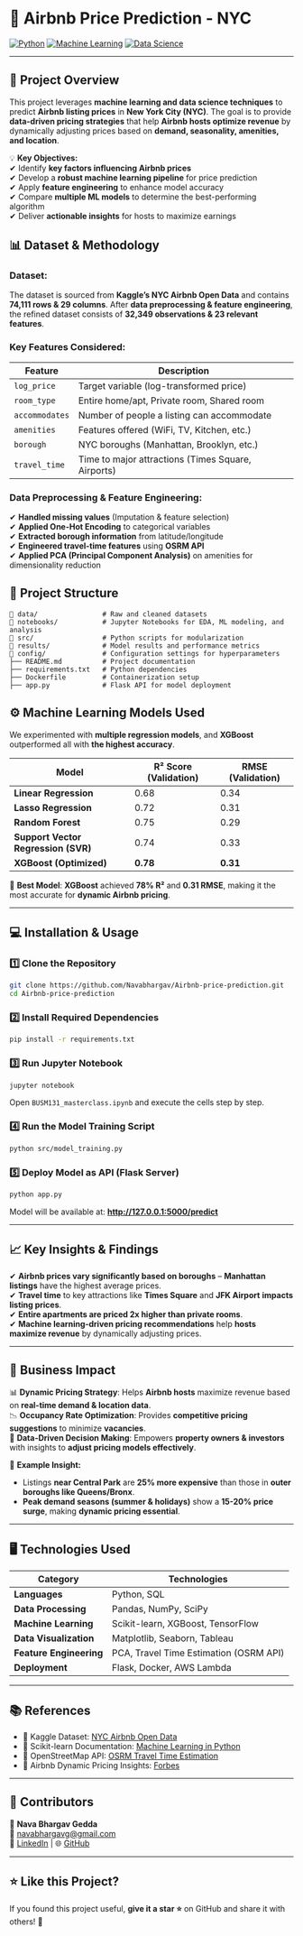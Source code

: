 # 🏡 **Airbnb Price Prediction - NYC**  

[![Python](https://img.shields.io/badge/Python-3.9-blue.svg)](https://www.python.org/) [![Machine Learning](https://img.shields.io/badge/Machine%20Learning-XGBoost-green)](https://xgboost.readthedocs.io/en/latest/) [![Data Science](https://img.shields.io/badge/Data%20Science-Pandas-orange)](https://pandas.pydata.org/)  

---

## 📌 **Project Overview**  
This project leverages **machine learning and data science techniques** to predict **Airbnb listing prices** in **New York City (NYC)**. The goal is to provide **data-driven pricing strategies** that help **Airbnb hosts optimize revenue** by dynamically adjusting prices based on **demand, seasonality, amenities, and location**.  

💡 **Key Objectives:**  
✔ Identify **key factors influencing Airbnb prices**  
✔ Develop a **robust machine learning pipeline** for price prediction  
✔ Apply **feature engineering** to enhance model accuracy  
✔ Compare **multiple ML models** to determine the best-performing algorithm  
✔ Deliver **actionable insights** for hosts to maximize earnings  



## 📊 **Dataset & Methodology**  
### **Dataset:**  
The dataset is sourced from **Kaggle’s NYC Airbnb Open Data** and contains **74,111 rows & 29 columns**. After **data preprocessing & feature engineering**, the refined dataset consists of **32,349 observations & 23 relevant features**.  

### **Key Features Considered:**  
| **Feature** | **Description** |
|------------|----------------|
| `log_price` | Target variable (log-transformed price) |
| `room_type` | Entire home/apt, Private room, Shared room |
| `accommodates` | Number of people a listing can accommodate |
| `amenities` | Features offered (WiFi, TV, Kitchen, etc.) |
| `borough` | NYC boroughs (Manhattan, Brooklyn, etc.) |
| `travel_time` | Time to major attractions (Times Square, Airports) |

### **Data Preprocessing & Feature Engineering:**  
✔ **Handled missing values** (Imputation & feature selection)  
✔ **Applied One-Hot Encoding** to categorical variables  
✔ **Extracted borough information** from latitude/longitude  
✔ **Engineered travel-time features** using **OSRM API**  
✔ **Applied PCA (Principal Component Analysis)** on amenities for dimensionality reduction  


## 📁 **Project Structure**  
```
📂 data/                # Raw and cleaned datasets
📂 notebooks/           # Jupyter Notebooks for EDA, ML modeling, and analysis
📂 src/                 # Python scripts for modularization
📂 results/             # Model results and performance metrics
📂 config/              # Configuration settings for hyperparameters
├── README.md          # Project documentation
├── requirements.txt   # Python dependencies
├── Dockerfile         # Containerization setup
├── app.py             # Flask API for model deployment
```


## ⚙️ **Machine Learning Models Used**
We experimented with **multiple regression models**, and **XGBoost** outperformed all with **the highest accuracy**.

| **Model**                  | **R² Score (Validation)** | **RMSE (Validation)** |
|----------------------------|--------------------------|------------------------|
| **Linear Regression**      | 0.68                     | 0.34                   |
| **Lasso Regression**       | 0.72                     | 0.31                   |
| **Random Forest**          | 0.75                     | 0.29                   |
| **Support Vector Regression (SVR)** | 0.74           | 0.33                   |
| **XGBoost (Optimized)**    | **0.78**                 | **0.31**               |

📌 **Best Model**: **XGBoost** achieved **78% R²** and **0.31 RMSE**, making it the most accurate for **dynamic Airbnb pricing**.

---

## 💻 **Installation & Usage**  
### **1️⃣ Clone the Repository**  
```sh
git clone https://github.com/Navabhargav/Airbnb-price-prediction.git
cd Airbnb-price-prediction
```  

### **2️⃣ Install Required Dependencies**  
```sh
pip install -r requirements.txt
```  

### **3️⃣ Run Jupyter Notebook**  
```sh
jupyter notebook
```
Open `BUSM131_masterclass.ipynb` and execute the cells step by step.

### **4️⃣ Run the Model Training Script**  
```sh
python src/model_training.py
```

### **5️⃣ Deploy Model as API (Flask Server)**  
```sh
python app.py
```
Model will be available at: **http://127.0.0.1:5000/predict**

---

## 📈 **Key Insights & Findings**
✔ **Airbnb prices vary significantly based on boroughs** – **Manhattan listings** have the highest average prices.  
✔ **Travel time** to key attractions like **Times Square** and **JFK Airport** **impacts listing prices**.  
✔ **Entire apartments are priced 2x higher than private rooms**.  
✔ **Machine learning-driven pricing recommendations** help **hosts maximize revenue** by dynamically adjusting prices.  

---

## 🚀 **Business Impact**
📊 **Dynamic Pricing Strategy**: Helps **Airbnb hosts** maximize revenue based on **real-time demand & location data**.  
📉 **Occupancy Rate Optimization**: Provides **competitive pricing suggestions** to minimize **vacancies**.  
🧠 **Data-Driven Decision Making**: Empowers **property owners & investors** with insights to **adjust pricing models effectively**.  

🔹 **Example Insight:**  
- Listings **near Central Park** are **25% more expensive** than those in **outer boroughs like Queens/Bronx**.  
- **Peak demand seasons (summer & holidays)** show a **15-20% price surge**, making **dynamic pricing essential**.  

---

## 🖥️ **Technologies Used**
| **Category**         | **Technologies** |
|----------------------|-----------------|
| **Languages**        | Python, SQL |
| **Data Processing**  | Pandas, NumPy, SciPy |
| **Machine Learning** | Scikit-learn, XGBoost, TensorFlow |
| **Data Visualization** | Matplotlib, Seaborn, Tableau |
| **Feature Engineering** | PCA, Travel Time Estimation (OSRM API) |
| **Deployment**       | Flask, Docker, AWS Lambda |

---

## 📚 **References**
- 📄 Kaggle Dataset: [NYC Airbnb Open Data](https://www.kaggle.com/datasets/dgomonov/new-york-city-airbnb-open-data)  
- 📄 Scikit-learn Documentation: [Machine Learning in Python](https://scikit-learn.org/stable/)  
- 📄 OpenStreetMap API: [OSRM Travel Time Estimation](https://wiki.openstreetmap.org/wiki/OpenRouteService)  
- 📄 Airbnb Dynamic Pricing Insights: [Forbes](https://www.forbes.com/companies/airbnb/)  

---

## 🤝 **Contributors**
👤 **Nava Bhargav Gedda**  
📩 [navabhargavg@gmail.com](mailto:navabhargavg@gmail.com)  
🔗 [LinkedIn](https://linkedin.com/in/nava-bhargav-gedda-4a4a30151) | 🌐 [GitHub](https://github.com/Navabhargav)  


---

## ⭐ **Like this Project?**
If you found this project useful, **give it a star ⭐** on GitHub and share it with others! 🚀  
```
